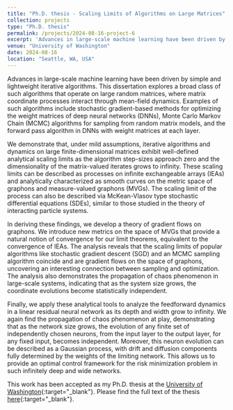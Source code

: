 ```yaml
---
title: "Ph.D. thesis - Scaling Limits of Algorithms on Large Matrices"
collection: projects
type: "Ph.D. thesis"
permalink: /projects/2024-08-16-project-6
excerpt: 'Advances in large-scale machine learning have been driven by simple and lightweight iterative algorithms. In my Ph.D. thesis, I explore a broad class of such algorithms that operate on large random matrices, where matrix coordinate processes interact through mean-field dynamics. Examples include stochastic gradient-based methods for optimizing deep neural networks (DNNs), Markov chain algorithms for sampling from random matrix models, and the forward pass algorithm in DNNs. These iterative algorithms and dynamics on large finite-dimensional matrices exhibit well-defined analytical scaling limits as algorithm step sizes approach zero and matrix dimensionality grows to infinity. These scaling limits can be described as processes on infinite exchangeable arrays (IEAs) and analytically characterized as smooth curves on the metric space of graphons and measure-valued graphons (MVGs). These curves can also be described via McKean-Vlasov type stochastic differential equations (SDEs), similar to those in the theory of interacting particle systems. The analysis reveals that the scaling limits of popular algorithms like stochastic gradient descent (SGD) and Metropolis chain Monte Carlo sampling coincide and are gradient flows on the space of graphons, highlighting a surprising connection between sampling and optimization. This also demonstrates the propagation of chaos phenomenon in large-scale systems, indicating that as system size grows, the coordinate evolutions become statistically independent. We apply these tools to analyze feedforward dynamics in a linear residual network as its depth and width increase. As the network size grows, the evolution of any finite set of neurons, from the input layer to the output layer, for any fixed input, becomes independent (propagation of chaos). Moreover, this neuron evolution can be described as a Gaussian process, with drift and diffusion components determined by the network's weights, providing an optimal control approach for the risk minimization problem in infinitely deep and wide networks.'
venue: "University of Washington"
date: 2024-08-16
location: "Seattle, WA, USA"
---
```


Advances in large-scale machine learning have been driven by simple and lightweight iterative algorithms. This dissertation explores a broad class of such algorithms that operate on large random matrices, where matrix coordinate processes interact through mean-field dynamics. Examples of such algorithms include stochastic gradient-based methods for optimizing the weight matrices of deep neural networks (DNNs), Monte Carlo Markov Chain (MCMC)
algorithms for sampling from random matrix models, and the forward pass algorithm in DNNs with weight matrices at each layer.

We demonstrate that, under mild assumptions, iterative algorithms and dynamics on large finite-dimensional matrices exhibit well-defined analytical scaling limits as the algorithm step-sizes approach zero and the dimensionality of the matrix-valued iterates grows to infinity. These scaling limits can be described as processes on infinite exchangeable arrays (IEAs) and analytically characterized as smooth curves on the metric space of graphons and measure-valued graphons (MVGs). The scaling limit of the process can also be described via McKean-Vlasov type stochastic differential equations (SDEs), similar to those studied in the theory of interacting particle systems.

In deriving these findings, we develop a theory of gradient flows on graphons. We introduce new metrics on the space of MVGs that provide a natural notion of convergence for our limit theorems, equivalent to the convergence of IEAs. The analysis reveals that the scaling limits of popular algorithms like stochastic gradient descent (SGD) and an MCMC sampling algorithm coincide and are gradient flows on the space of graphons, uncovering an interesting connection between sampling and optimization. The analysis also demonstrates the propagation of chaos phenomenon in large-scale systems, indicating that as the system size grows, the coordinate evolutions become statistically independent.

Finally, we apply these analytical tools to analyze the feedforward dynamics in a linear residual neural network as its depth and width grow to infinity. We again find the propagation of chaos phenomenon at play, demonstrating that as the network size grows, the evolution of any finite set of independently chosen neurons, from the input layer to the output layer, for any fixed input, becomes independent. Moreover, this neuron evolution can be described as a Gaussian process, with drift and diffusion components fully determined by the weights of the limiting network. This allows us to provide an optimal control framework for the risk minimization problem in such infinitely deep and wide networks.

This work has been accepted as my Ph.D. thesis at the [University of Washington](https://www.washington.edu/){:target="_blank"}. Please find the full text of the thesis [here](https://raghavsomani.github.io/projects/files/thesis.pdf){:target="_blank"}.

